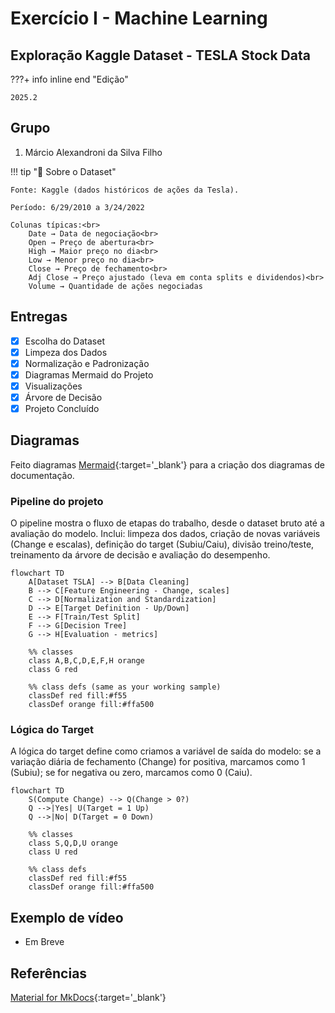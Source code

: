 # Exercício I - Machine Learning
## Exploração Kaggle Dataset - TESLA Stock Data


???+ info inline end "Edição"

    2025.2


## Grupo

1. Márcio Alexandroni da Silva Filho

!!! tip "📂 Sobre o Dataset"

    Fonte: Kaggle (dados históricos de ações da Tesla).

    Período: 6/29/2010 a 3/24/2022

    Colunas típicas:<br>
        Date → Data de negociação<br>
        Open → Preço de abertura<br>
        High → Maior preço no dia<br>
        Low → Menor preço no dia<br>
        Close → Preço de fechamento<br>
        Adj Close → Preço ajustado (leva em conta splits e dividendos)<br>
        Volume → Quantidade de ações negociadas

## Entregas

- [x] Escolha do Dataset
- [x] Limpeza dos Dados
- [x] Normalização e Padronização
- [x] Diagramas Mermaid do Projeto
- [x] Visualizações
- [x] Árvore de Decisão
- [x] Projeto Concluído

## Diagramas

Feito diagramas [Mermaid](https://mermaid.js.org/intro/){:target='_blank'} para a criação dos diagramas de documentação.

### Pipeline do projeto

O pipeline mostra o fluxo de etapas do trabalho, desde o dataset bruto até a avaliação do modelo. Inclui: limpeza dos dados, criação de novas variáveis (Change e escalas), definição do target (Subiu/Caiu), divisão treino/teste, treinamento da árvore de decisão e avaliação do desempenho.

```mermaid
flowchart TD
    A[Dataset TSLA] --> B[Data Cleaning]
    B --> C[Feature Engineering - Change, scales]
    C --> D[Normalization and Standardization]
    D --> E[Target Definition - Up/Down]
    E --> F[Train/Test Split]
    F --> G[Decision Tree]
    G --> H[Evaluation - metrics]

    %% classes
    class A,B,C,D,E,F,H orange
    class G red

    %% class defs (same as your working sample)
    classDef red fill:#f55
    classDef orange fill:#ffa500
```


### Lógica do Target

A lógica do target define como criamos a variável de saída do modelo: se a variação diária de fechamento (Change) for positiva, marcamos como 1 (Subiu); se for negativa ou zero, marcamos como 0 (Caiu).

```mermaid
flowchart TD
    S(Compute Change) --> Q(Change > 0?)
    Q -->|Yes| U(Target = 1 Up)
    Q -->|No| D(Target = 0 Down)

    %% classes
    class S,Q,D,U orange
    class U red

    %% class defs
    classDef red fill:#f55
    classDef orange fill:#ffa500
```



## Exemplo de vídeo

- Em Breve

<!-- <iframe width="100%" height="470" src="https://www.youtube.com/embed/3574AYQml8w" allowfullscreen></iframe>
-->

## Referências

[Material for MkDocs](https://squidfunk.github.io/mkdocs-material/reference/){:target='_blank'}